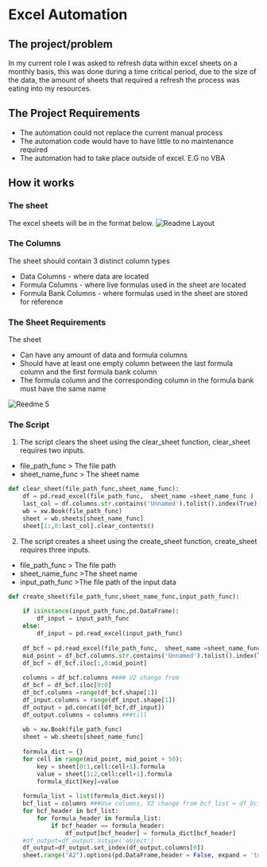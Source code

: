 # Excel Automation
## The project/problem 
In my current role I was asked to refresh data within excel sheets on a monthly basis, this was done during a time critical period, due to the size of the data, the amount of sheets that required a refresh the process was eating into my resources.
## The Project Requirements 
- The automation could not replace the current manual process
- The automation code would have to have little to no maintenance required
- The automation had to take place outside of excel. E.G no VBA 
## How it works
### The sheet
The excel sheets will be in the format below.
![Readme Layout](https://user-images.githubusercontent.com/54468620/207132124-cabf5bcb-ffec-4775-abf6-2601ae18d33c.jpg)

### The Columns
The sheet should contain 3 distinct column types
- Data Columns - where data are located
- Formula Columns - where live formulas used in the sheet are located
- Formula Bank Columns - where formulas used in the sheet are stored for reference 

### The Sheet Requirements
The sheet 
- Can have any amount of data and formula columns
- Should have at least one empty column between the last formula column and the first formula bank column
- The formula column and the corresponding column in the formula bank must have the same name

![Reedme 5](https://user-images.githubusercontent.com/54468620/207138239-cdc443b9-4445-460d-be38-44a50c4ec18b.jpg)

### The Script 
1. The script clears the sheet using the clear_sheet function, clear_sheet requires two inputs.
* file_path_func > The file path 
* sheet_name_func > The sheet name 
```Python
def clear_sheet(file_path_func,sheet_name_func): 
    df = pd.read_excel(file_path_func,  sheet_name =sheet_name_func ) 
    last_col = df.columns.str.contains('Unnamed').tolist().index(True) 
    wb = xw.Book(file_path_func)
    sheet = wb.sheets[sheet_name_func]
    sheet[1:,0:last_col].clear_contents()
 ```
2. The script creates a sheet using the create_sheet function,  create_sheet requires three inputs.
* file_path_func > The file path 
* sheet_name_func >The sheet name 
* input_path_func >The file path of the input data 
```Python
def create_sheet(file_path_func,sheet_name_func,input_path_func):
    
    if isinstance(input_path_func,pd.DataFrame):
        df_input = input_path_func
    else:
        df_input = pd.read_excel(input_path_func)
    
    df_bcf = pd.read_excel(file_path_func,  sheet_name =sheet_name_func )
    mid_point = df_bcf.columns.str.contains('Unnamed').tolist().index(True)
    df_bcf = df_bcf.iloc[:,0:mid_point]
    
    columns = df_bcf.columns #### V2 change from
    df_bcf = df_bcf.iloc[0:0]
    df_bcf.columns =range(df_bcf.shape[1])
    df_input.columns = range(df_input.shape[1]) 
    df_output = pd.concat([df_bcf,df_input])
    df_output.columns = columns ###till
    
    wb = xw.Book(file_path_func)
    sheet = wb.sheets[sheet_name_func]
    
    formula_dict = {}
    for cell in range(mid_point, mid_point + 50):
        key = sheet[0:1,cell:cell+1].formula
        value = sheet[1:2,cell:cell+1].formula
        formula_dict[key]=value
    
    formula_list = list(formula_dict.keys())
    bcf_list = columns ###Use columns, V2 change from bcf_list = df_bcf.columns
    for bcf_header in bcf_list:
        for formula_header in formula_list:
            if bcf_header == formula_header:
                df_output[bcf_header] = formula_dict[bcf_header]
    #df_output=df_output.astype('object')  
    df_output=df_output.set_index(df_output.columns[0]) 
    sheet.range("A2").options(pd.DataFrame,header = False, expand = 'table',chunksize=1000).value = df_output
 ```

